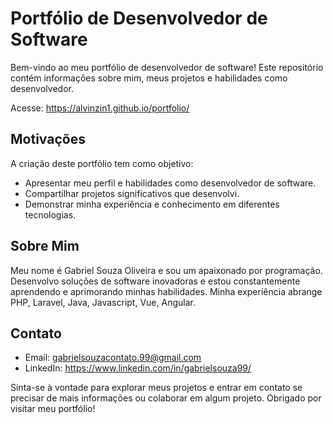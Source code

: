 # Portfólio de Desenvolvedor de Software

Bem-vindo ao meu portfólio de desenvolvedor de software! Este repositório contém informações sobre mim, meus projetos e habilidades como desenvolvedor.

Acesse: https://alvinzin1.github.io/portfolio/

## Motivações

A criação deste portfólio tem como objetivo:

- Apresentar meu perfil e habilidades como desenvolvedor de software.
- Compartilhar projetos significativos que desenvolvi.
- Demonstrar minha experiência e conhecimento em diferentes tecnologias.

## Sobre Mim

Meu nome é Gabriel Souza Oliveira e sou um apaixonado por programação. Desenvolvo soluções de software inovadoras e estou constantemente aprendendo e aprimorando minhas habilidades. Minha experiência abrange PHP, Laravel, Java, Javascript, Vue, Angular.

## Contato

- Email: gabrielsouzacontato.99@gmail.com
- LinkedIn: https://www.linkedin.com/in/gabrielsouza99/

Sinta-se à vontade para explorar meus projetos e entrar em contato se precisar de mais informações ou colaborar em algum projeto. Obrigado por visitar meu portfólio!

